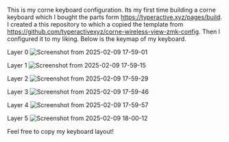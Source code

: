  This is my corne keyboard configuration. Its my first time building a corne keyboard which I bought the parts form  https://typeractive.xyz/pages/build. I created a this repository to which a copied the template from https://github.com/typeractivexyz/corne-wireless-view-zmk-config. Then I configured it to my liking. Below is the keymap of my keyboard.

 Layer 0
 ![Screenshot from 2025-02-09 17-59-01](https://github.com/user-attachments/assets/7db5dbbc-01c6-4c20-9bfe-11a57b81caf4)

Layer 1
 ![Screenshot from 2025-02-09 17-59-15](https://github.com/user-attachments/assets/bad2b8b5-9582-416e-8e0f-43112b671a3f)

Layer 2
![Screenshot from 2025-02-09 17-59-29](https://github.com/user-attachments/assets/fde2769e-84c1-4bd4-b725-0b09233a6607)

Layer 3
![Screenshot from 2025-02-09 17-59-46](https://github.com/user-attachments/assets/ef4c888f-01ee-4498-9b6a-ad8e90ebe7e0)

Layer 4
![Screenshot from 2025-02-09 17-59-57](https://github.com/user-attachments/assets/db61a93b-efcc-4539-b012-77cc9c5afecc)

Layer 5
![Screenshot from 2025-02-09 18-00-12](https://github.com/user-attachments/assets/a32bd84c-c5f4-4161-861b-c485292b4e91)


Feel free to copy my keyboard layout!
 
